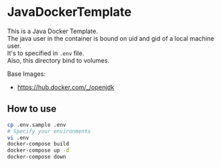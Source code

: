 # JavaDockerTemplate

This is a Java Docker Template.  
The java user in the container is bound on uid and gid of a local machine user.  
It's to specified in `.env` file.  
Also, this directory bind to volumes.  

Base Images:

- <https://hub.docker.com/_/openjdk>

## How to use

```sh
cp .env.sample .env
# Specify your environments
vi .env
docker-compose build
docker-compose up -d
docker-compose down
```
